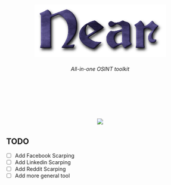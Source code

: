 <p align="center">
    <img src="images/logo.png">
</p>

 <h6><p align="center">
 All-in-one OSINT toolkit
</p></h6>
</p>

<br>

<p align="center">
  <img src="https://img.shields.io/badge/release-v0.0.1-141449" alt=""/>
  <img src="https://img.shields.io/badge/written in-python-141449" alt=""/>
  <img src="https://img.shields.io/badge/author-rdWei-141449" alt=""/>
</p>

<br>

<p align="center">
    <img src="images/demo.gif">
</p>


## TODO

- [ ] Add Facebook Scarping 
- [ ] Add Linkedin Scarping  
- [ ] Add Reddit Scarping  
- [ ] Add more general tool
